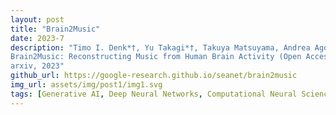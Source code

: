 ```yaml
---
layout: post
title: "Brain2Music"
date: 2023-7
description: "Timo I. Denk*†, Yu Takagi*†, Takuya Matsuyama, Andrea Agostinelli, Tomoya Nakai, Christian Frank, Shinji Nishimoto
Brain2Music: Reconstructing Music from Human Brain Activity (Open Access)
arxiv, 2023"
github_url: https://google-research.github.io/seanet/brain2music
img_url: assets/img/post1/img1.svg
tags: [Generative AI, Deep Neural Networks, Computational Neural Science, Music, Audio]
---
```

